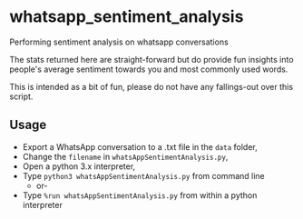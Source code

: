 # whatsapp_sentiment_analysis
Performing sentiment analysis on whatsapp conversations

The stats returned here are straight-forward but do provide fun insights into people's average sentiment towards you and most commonly used words.

This is intended as a bit of fun, please do not have any fallings-out over this script.

## Usage
- Export a WhatsApp conversation to a .txt file in the `data` folder,
- Change the `filename` in `whatsAppSentimentAnalysis.py`,
- Open a python 3.x interpreter,
- Type `python3 whatsAppSentimentAnalysis.py` from command line
	- or-
- Type `%run whatsAppSentimentAnalysis.py` from within a python interpreter
